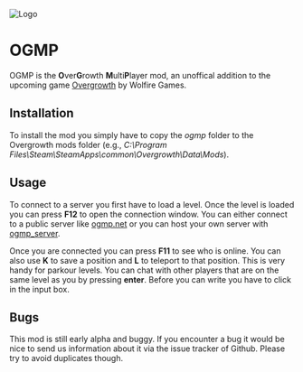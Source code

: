 ![Logo](http://ogmp.net/logo.png)

# OGMP
OGMP is the **O**ver**G**rowth **M**ulti**P**layer mod, an unoffical addition to the upcoming game [Overgrowth](http://www.wolfire.com/overgrowth) by Wolfire Games.

## Installation
To install the mod you simply have to copy the *ogmp* folder to the Overgrowth mods folder (e.g., *C:\Program Files\Steam\SteamApps\common\Overgrowth\Data\Mods*).

## Usage
To connect to a server you first have to load a level. Once the level is loaded you can press **F12** to open the connection window. You can either connect to a public server like [ogmp.net](http://ogmp.net/) or you can host your own server with [ogmp_server](https://github.com/ogmp/ogmp_server).

Once you are connected you can press **F11** to see who is online. You can also use **K** to save a position and **L** to teleport to that position. This is very handy for parkour levels. You can chat with other players that are on the same level as you by pressing **enter**. Before you can write you have to click in the input box.

## Bugs
This mod is still early alpha and buggy. If you encounter a bug it would be nice to send us information about it via the issue tracker of Github. Please try to avoid duplicates though.
